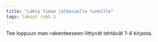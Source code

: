 ```yaml
---
title: "Läksy liman jälkeiselle tunnille"
tags: läksyt rub5.1 
---
```


Tee loppuun man-rakenteeseen liittyvät tehtävät 1-4 kirjasta.